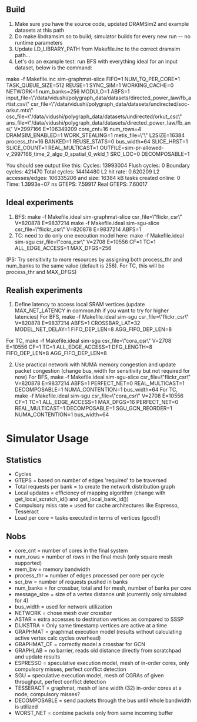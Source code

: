 ## Build
1. Make sure you have the source code, updated DRAMSim2 and example datasets at this path
2. Do make libdramsim.so to build; simulator builds for every new run -- no runtime parameters
3. Update LD_LIBRARY_PATH from Makefile.inc to the correct dramsim path...
4. Let's do an example test: run BFS with everything ideal for an input dataset, below is the command:

make -f Makefile.inc sim-graphmat-slice FIFO=1 NUM_TQ_PER_CORE=1 TASK_QUEUE_SIZE=512 REUSE=1 SYNC_SIM=1 WORKING_CACHE=0 NETWORK=1 num_banks=256 MODULO=1 ABFS=1 input_file=\\\"/data/vidushi/polygraph_data/datasets/directed_power_law/fb_artist.csv\\\" csr_file=\\\"/data/vidushi/polygraph_data/datasets/undirected/soc-orkut.mtx\\\"  csc_file=\\\"/data/vidushi/polygraph_data/datasets/undirected/orkut_csc\\\" ans_file=\\\"/data/vidushi/polygraph_data/datasets/directed_power_law/fb_ans\\\" V=2997166 E=106349209 core_cnt=16 num_rows=4 DRAMSIM_ENABLED=1 WORK_STEALING=1 metis_file=\\\"\\\" L2SIZE=16384 process_thr=16 BANKED=1 REUSE_STATS=0 bus_width=64 SLICE_HRST=1 SLICE_COUNT=1 REAL_MULTICAST=1 OUTFILE=sim-pr-allowed-v_2997166_time_2_algo_0_spatial_0_wkld_1 SRC_LOC=0 DECOMPOSABLE=1

You should see output like this:
Cycles: 13993004
Flush cycles: 0
Boundary cycles: 421470
Total cycles: 14414480
L2 hit rate: 0.620209
L2 accesses/edges: 106335206 and size: 16384 kB
tasks created online: 0
Time: 1.3993e+07 ns
GTEPS: 7.59917
Real GTEPS: 7.60017

## Ideal experiments
1. BFS: make -f Makefile.ideal sim-graphmat-slice csr_file=\\\"flickr_csr\\\"  V=820878 E=9837214
make -f Makefile.ideal sim-sgu-slice csr_file=\\\"flickr_csr\\\"  V=820878 E=9837214 ABFS=1
2. TC: need to do only one execution model here: make -f Makefile.ideal sim-sgu csr_file=\\\"cora_csr\\\"  V=2708 E=10556 CF=1 TC=1 ALL_EDGE_ACCESS=1 MAX_DFGS=256

(PS: Try sensitivity to more resources by assigning both process_thr and
num_banks to the same value (default is 256). For TC, this will be process_thr
and MAX_DFGS)

## Realish experiments

1. Define latency to access local SRAM vertices (update MAX_NET_LATENCY in
   common.hh if you want to try for higher latencies)
For BFS, make -f Makefile.ideal sim-sgu csr_file=\\\"flickr_csr\\\"  V=820878 E=9837214 ABFS=1 CROSSBAR_LAT=32 MODEL_NET_DELAY=1 FIFO_DEP_LEN=8 AGG_FIFO_DEP_LEN=8

For TC, make -f Makefile.ideal sim-sgu csr_file=\\\"cora_csr\\\"  V=2708 E=10556 CF=1 TC=1 ALL_EDGE_ACCESS=1 DFG_LENGTH=8 FIFO_DEP_LEN=8 AGG_FIFO_DEP_LEN=8

2. Use practical network with NUMA memory congestion and update packet
   congestion (change bus_width for sensitivity but not required for now)
For BFS,  make -f Makefile.ideal sim-sgu-slice csr_file=\\\"flickr_csr\\\"  V=820878 E=9837214 ABFS=1 PERFECT_NET=0 REAL_MULTICAST=1 DECOMPOSABLE=1 NUMA_CONTENTION=1 bus_width=64
For TC,  make -f Makefile.ideal sim-sgu csr_file=\\\"cora_csr\\\"  V=2708 E=10556 CF=1 TC=1 ALL_EDGE_ACCESS=1 MAX_DFGS=16 PERFECT_NET=0 REAL_MULTICAST=1 DECOMPOSABLE=1 SGU_GCN_REORDER=1 NUMA_CONTENTION=1 bus_width=64

# Simulator Usage

## Statistics

* Cycles
* GTEPS = based on number of edges 'required' to be traversed
* Total requests per bank = to create the network distribution graph
* Local updates = efficiency of mapping algorithm (change with get_local_scratch_id() and get_local_bank_id())
* Compulsory miss rate = used for cache architectures like Espresso, Tesseract
* Load per core = tasks executed in terms of vertices (good?)
 
## Nobs

* core_cnt = number of cores in the final system
* num_rows = number of rows in the final mesh (only square mesh supported)
* mem_bw = memory bandwidth
* process_thr = number of edges processed per core per cycle
* scr_bw = number of requests pushed in banks
* num_banks = for crossbar, total and for mesh, number of banks per core
* message_size = size of a vertex distance unit (currently only simulated for 4)
* bus_width = used for network utilization
* NETWORK = chose mesh over crossbar
* ASTAR = extra accesses to destination vertices as compared to SSSP
* DIJKSTRA = Only same timestamp vertices are active at a time
* GRAPHMAT = graphmat execution model (results without calculating active vertex calc cycles overhead)
* GRAPHMAT_CF = correctly model a crossbar for GCN
* GRAPHLAB = no barrier, reads old distance directly from scratchpad and update results
* ESPRESSO = speculative execution model, mesh of in-order cores, only compulsory misses, perfect conflict detection
* SGU = speculative execution model, mesh of CGRAs of given throughput, perfect conflict detection
* TESSERACT = graphmat, mesh of lane width (32) in-order cores at a node, compulsory misses?
* DECOMPOSABLE = send packets through the bus until whole bandwidth is utilized
* WORST_NET = combine packets only from same incoming buffer
